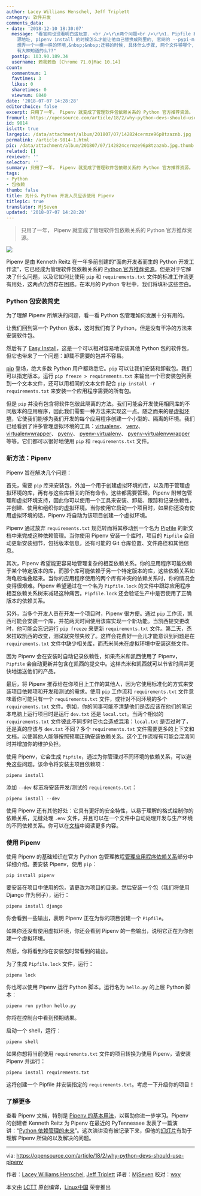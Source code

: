 ```yaml
---
author: Lacey Williams Henschel, Jeff Triplett
category: 软件开发
comments_data:
- date: '2018-12-10 18:30:07'
  message: "看官网也没看明白这玩意. <br />\r\n两个问题<br />\r\n1. Pipfile 和 Pipfile.lock 里面的 pip
    源地址, pipenv install 的时候怎么才能让他自己替换成阿里的, 官网的 --pypi-mirror 还有 url 选项都不好使啊<br />\r\n2.
    想弄一个一模一样的环境,&nbsp;&nbsp;迁移的时候, 具体什么步骤, 两个文件移哪个, 实验了好多遍, 不得其法呀<br />\r\n<br />\r\n恰巧最近在用,
    有大神知道的么??"
  postip: 103.90.189.34
  username: 若我若鱼 [Chrome 71.0|Mac 10.14]
count:
  commentnum: 1
  favtimes: 3
  likes: 0
  sharetimes: 0
  viewnum: 6840
date: '2018-07-07 14:28:28'
editorchoice: false
excerpt: 只用了一年， Pipenv 就变成了管理软件包依赖关系的 Python 官方推荐资源。
fromurl: https://opensource.com/article/18/2/why-python-devs-should-use-pipenv
id: 9814
islctt: true
largepic: /data/attachment/album/201807/07/142824cermze96p8tzaznb.jpg
permalink: /article-9814-1.html
pic: /data/attachment/album/201807/07/142824cermze96p8tzaznb.jpg.thumb.jpg
related: []
reviewer: ''
selector: ''
summary: 只用了一年， Pipenv 就变成了管理软件包依赖关系的 Python 官方推荐资源。
tags:
- Python
- 包依赖
thumb: false
title: 为什么 Python 开发人员应该使用 Pipenv
titlepic: true
translator: MjSeven
updated: '2018-07-07 14:28:28'
---
```



> 
> 只用了一年， Pipenv 就变成了管理软件包依赖关系的 Python 官方推荐资源。
> 
> 
> 


![](/data/attachment/album/201807/07/142824cermze96p8tzaznb.jpg)


Pipenv 是由 Kenneth Reitz 在一年多前创建的“面向开发者而生的 Python 开发工作流”，它已经成为管理软件包依赖关系的 [Python 官方推荐资源](https://packaging.python.org/tutorials/managing-dependencies/#managing-dependencies)。但是对于它解决了什么问题，以及它如何比使用 `pip` 和 `requirements.txt` 文件的标准工作流更有用处，这两点仍然存在困惑。在本月的 Python 专栏中，我们将填补这些空白。


### Python 包安装简史


为了理解 Pipenv 所解决的问题，看一看 Python 包管理如何发展十分有用的。


让我们回到第一个 Python 版本，这时我们有了 Python，但是没有干净的方法来安装软件包。


然后有了 [Easy Install](http://peak.telecommunity.com/DevCenter/EasyInstall)，这是一个可以相对容易地安装其他 Python 包的软件包，但它也带来了一个问题：卸载不需要的包并不容易。


[pip](https://packaging.python.org/tutorials/installing-packages/#use-pip-for-installing) 登场，绝大多数 Python 用户都熟悉它。`pip` 可以让我们安装和卸载包。我们可以指定版本，运行 `pip freeze > requirements.txt` 来输出一个已安装包列表到一个文本文件，还可以用相同的文本文件配合 `pip install -r requirements.txt` 来安装一个应用程序需要的所有包。


但是 `pip` 并没有包含将软件包彼此隔离的方法。我们可能会开发使用相同库的不同版本的应用程序，因此我们需要一种方法来实现这一点。随之而来的是[虚拟环境](https://packaging.python.org/tutorials/installing-packages/#creating-virtual-environments)，它使我们能够为我们开发的每个应用程序创建一个小型的、隔离的环境。我们已经看到了许多管理虚拟环境的工具：[virtualenv](https://virtualenv.pypa.io/en/stable/)、 [venv](https://docs.python.org/3/library/venv.html)、 [virtualenvwrapper](https://virtualenvwrapper.readthedocs.io/en/latest/)、 [pyenv](https://github.com/pyenv/pyenv)、 [pyenv-virtualenv](https://github.com/pyenv/pyenv-virtualenv)、 [pyenv-virtualenvwrapper](https://github.com/pyenv/pyenv-virtualenvwrapper) 等等。它们都可以很好地使用 `pip` 和 `requirements.txt` 文件。


### 新方法：Pipenv


Pipenv 旨在解决几个问题：


首先，需要 `pip` 库来安装包，外加一个用于创建虚拟环境的库，以及用于管理虚拟环境的库，再有与这些库相关的所有命令。这些都需要管理。Pipenv 附带包管理和虚拟环境支持，因此你可以使用一个工具来安装、卸载、跟踪和记录依赖性，并创建、使用和组织你的虚拟环境。当你使用它启动一个项目时，如果你还没有使用虚拟环境的话，Pipenv 将自动为该项目创建一个虚拟环境。


Pipenv 通过放弃 `requirements.txt` 规范转而将其移动到一个名为 [Pipfile](https://github.com/pypa/pipfile) 的新文档中来完成这种依赖管理。当你使用 Pipenv 安装一个库时，项目的 `Pipfile` 会自动更新安装细节，包括版本信息，还有可能的 Git 仓库位置、文件路径和其他信息。


其次，Pipenv 希望能更容易地管理复杂的相互依赖关系。你的应用程序可能依赖于某个特定版本的库，而那个库可能依赖于另一个特定版本的库，这些依赖关系如海龟般堆叠起来。当你的应用程序使用的两个库有冲突的依赖关系时，你的情况会变得很艰难。Pipenv 希望通过在一个名为 `Pipfile.lock` 的文件中跟踪应用程序相互依赖关系树来减轻这种痛苦。`Pipfile.lock` 还会验证生产中是否使用了正确版本的依赖关系。


另外，当多个开发人员在开发一个项目时，Pipenv 很方便。通过 `pip` 工作流，凯西可能会安装一个库，并花两天时间使用该库实现一个新功能。当凯西提交更改时，他可能会忘记运行 `pip freeze` 来更新 `requirements.txt` 文件。第二天，杰米拉取凯西的改变，测试就突然失败了。这样会花费好一会儿才能意识到问题是在 `requirements.txt` 文件中缺少相关库，而杰米尚未在虚拟环境中安装这些文件。


因为 Pipenv 会在安装时自动记录依赖性，如果杰米和凯西使用了 Pipenv，`Pipfile` 会自动更新并包含在凯西的提交中。这样杰米和凯西就可以节省时间并更快地运送他们的产品。


最后，将 Pipenv 推荐给在你项目上工作的其他人，因为它使用标准化的方式来安装项目依赖项和开发和测试的需求。使用 `pip` 工作流和 `requirements.txt` 文件意味着你可能只有一个 `requirements.txt` 文件，或针对不同环境的多个 `requirements.txt` 文件。例如，你的同事可能不清楚他们是否应该在他们的笔记本电脑上运行项目时是运行 `dev.txt` 还是 `local.txt`。当两个相似的 `requirements.txt` 文件彼此不同步时它也会造成混淆：`local.txt` 是否过时了，还是真的应该与 `dev.txt` 不同？多个 `requirements.txt` 文件需要更多的上下文和文档，以使其他人能够按照预期正确安装依赖关系。这个工作流程有可能会混淆同时并增加你的维护负担。


使用 Pipenv，它会生成 `Pipfile`，通过为你管理对不同环境的依赖关系，可以避免这些问题。该命令将安装主项目依赖项：



```
pipenv install

```

添加 `--dev` 标志将安装开发/测试的 `requirements.txt`：



```
pipenv install --dev

```

使用 Pipenv 还有其他好处：它具有更好的安全特性，以易于理解的格式绘制你的依赖关系，无缝处理 `.env` 文件，并且可以在一个文件中自动处理开发与生产环境的不同依赖关系。你可以在[文档](https://docs.pipenv.org/)中阅读更多内容。


### 使用 Pipenv


使用 Pipenv 的基础知识在官方 Python 包管理教程[管理应用程序依赖关系](https://packaging.python.org/tutorials/managing-dependencies/)部分中详细介绍。要安装 Pipenv，使用 `pip`：



```
pip install pipenv

```

要安装在项目中使用的包，请更改为项目的目录。然后安装一个包（我们将使用 Django 作为例子），运行：



```
pipenv install django

```

你会看到一些输出，表明 Pipenv 正在为你的项目创建一个 `Pipfile`。


如果你还没有使用虚拟环境，你还会看到 Pipenv 的一些输出，说明它正在为你创建一个虚拟环境。


然后，你将看到你在安装包时常看到的输出。


为了生成 `Pipfile.lock` 文件，运行：



```
pipenv lock

```

你也可以使用 Pipenv 运行 Python 脚本。运行名为 `hello.py` 的上层 Python 脚本：



```
pipenv run python hello.py

```

你将在控制台中看到预期结果。


启动一个 shell，运行：



```
pipenv shell

```

如果你想将当前使用 `requirements.txt` 文件的项目转换为使用 Pipenv，请安装 Pipenv 并运行：



```
pipenv install requirements.txt

```

这将创建一个 Pipfile 并安装指定的 `requirements.txt`。考虑一下升级你的项目！


### 了解更多


查看 Pipenv 文档，特别是 [Pipenv 的基本用法](https://docs.pipenv.org/basics/)，以帮助你进一步学习。Pipenv 的创建者 Kenneth Reitz 为 Pipenv 在最近的 PyTennessee 发表了一篇演讲：“[Python 依赖管理的未来](https://www.pytennessee.org/schedule/presentation/158/)”。这次演讲没有被记录下来，但他的[幻灯片](https://speakerdeck.com/kennethreitz/the-future-of-python-dependency-management)有助于理解 Pipenv 所做的以及解决的问题。




---


via: <https://opensource.com/article/18/2/why-python-devs-should-use-pipenv>


作者：[Lacey Williams Henschel](https://opensource.com/users/laceynwilliams), [Jeff Triplett](https://opensource.com/users/jefftriplett) 译者：[MjSeven](https://github.com/MjSeven) 校对：[wxy](https://github.com/wxy)


本文由 [LCTT](https://github.com/LCTT/TranslateProject) 原创编译，[Linux中国](https://linux.cn/) 荣誉推出